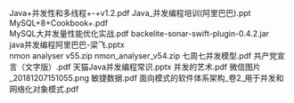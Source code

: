 
Java+并发性和多线程+-+v1.2.pdf	
Java_并发编程培训(阿里巴巴).ppt	
MySQL+8+Cookbook+.pdf	
MySQL大并发量性能优化实战.pdf	
backelite-sonar-swift-plugin-0.4.2.jar	
java并发编程阿里巴巴-梁飞.pptx	
nmon analyser v55.zip
nmon_analyser_v54.zip
七周七并发模型.pdf
共产党宣言（文字版）.pdf
天猫Java并发编程常识.pptx
并发的艺术.pdf
微信图片_20181207151055.png
敏捷数据.pdf
面向模式的软件体系架构_卷2_用于并发和网络化对象模式.pdf	
